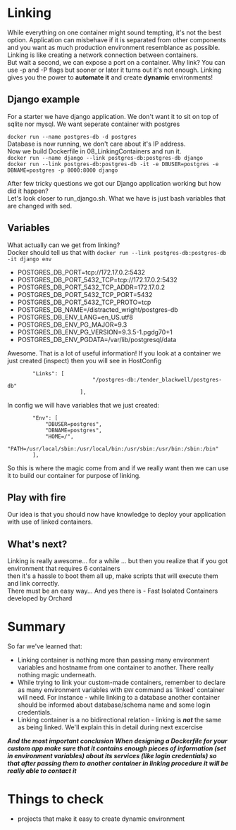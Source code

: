 # Linking

While everything on one container might sound tempting, it's not the best option. Application can misbehave if it is separated from other components and you want as much production environment resemblance as possible. 
Linking is like creating a network connection between containers.  
But wait a second, we can expose a port on a container. Why link? You can use -p and -P flags but sooner or later it turns out it's not enough. Linking gives you the power to **automate it** and create **dynamic** environments!

## Django example

For a starter we have django application. We don't want it to sit on top of sqlite nor mysql. We want seperate container with postgres

`docker run --name postgres-db -d postgres`  
Database is now running, we don't care about it's IP address.  
Now we build Dockerfile in 08_LinkingContainers and run it.  
`docker run --name django --link postgres-db:postgres-db django`  
`docker run --link postgres-db:postgres-db -it -e DBUSER=postgres -e DBNAME=postgres -p 8000:8000 django`  
  
After few tricky questions we got our Django application working but how did it happen?  
Let's look closer to run_django.sh. What we have is just bash variables that are changed with sed. 

## Variables
What actually can we get from linking?  
Docker should tell us that with `docker run --link postgres-db:postgres-db -it django env`

* POSTGRES_DB_PORT=tcp://172.17.0.2:5432
* POSTGRES_DB_PORT_5432_TCP=tcp://172.17.0.2:5432
* POSTGRES_DB_PORT_5432_TCP_ADDR=172.17.0.2
* POSTGRES_DB_PORT_5432_TCP_PORT=5432
* POSTGRES_DB_PORT_5432_TCP_PROTO=tcp
* POSTGRES_DB_NAME=/distracted_wright/postgres-db
* POSTGRES_DB_ENV_LANG=en_US.utf8
* POSTGRES_DB_ENV_PG_MAJOR=9.3
* POSTGRES_DB_ENV_PG_VERSION=9.3.5-1.pgdg70+1
* POSTGRES_DB_ENV_PGDATA=/var/lib/postgresql/data

Awesome. That is a lot of useful information! If you look at a container we just created (inspect) then you will see in HostConfig  
```
        "Links": [
                           "/postgres-db:/tender_blackwell/postgres-db"
                       ],
```
  
In config we will have variables that we just created:  
```
        "Env": [
            "DBUSER=postgres",
            "DBNAME=postgres",
            "HOME=/",
            "PATH=/usr/local/sbin:/usr/local/bin:/usr/sbin:/usr/bin:/sbin:/bin"
        ],
```  
  
So this is where the magic come from and if we really want then we can use it to build our container for purpose of linking.

## Play with fire
Our idea is that you should now have knowledge to deploy your application with use of linked containers.

## What's next?
Linking is really awesome... for a while ... but then you realize that if you got environment that requires 6 containers  
then it's a hassle to boot them all up, make scripts that will execute them and link correctly.  
There must be an easy way... And yes there is - Fast Isolated Containers developed 
by Orchard

# Summary

So far we've learned that:
* Linking container is nothing more than passing many environment variables and hostname from one container to another. There really nothing magic underneath.
* While trying to link your custom-made containers, remember to declare as many environment variables with `ENV` command as 'linked' container will need. For instance - while linking to a database another container should be informed about database/schema name and some login credentials.
* Linking container is a no bidirectional relation - linking is ***not*** the same as being linked. We'll explain this in detail during next excercise 

***And the most important conclusion***
***When designing a Dockerfile for your custom app make sure that it contains enough pieces of information (set in environment variables) about its services (like login credentials) so that after passing them to another container in linking procedure it will be really able to contact it***

# Things to check

* projects that make it easy to create dynamic environment

